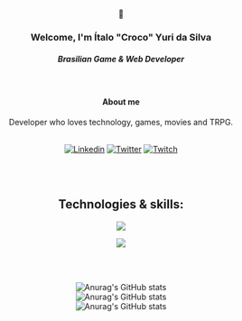 <div align="center">

🐊

### Welcome, I'm Ítalo "Croco" Yuri da Silva 

#####  <center><em> Brasilian Game & Web Developer </em>
<br>

#### About me

Developer who loves technology, games, movies and TRPG.
<br>
<br>
<p align="center">

[![Linkedin](https://img.shields.io/badge/LinkedIn-0077B5?style=for-the-badge&logo=linkedin&logoColor=white)](https://linkedin.com/in/italoyuridasilva)
[![Twitter](https://img.shields.io/badge/Twitter-1DA1F2?style=for-the-badge&logo=twitter&logoColor=white
)](https://x.com/o_croco)
[![Twitch](https://img.shields.io/badge/Twitch-9146FF?style=for-the-badge&logo=twitch&logoColor=white
)](https://www.twitch.tv/o_croco)


<br>
<br>

## <center>Technologies & skills:
<p align="center">
  <a href="https://skillicons.dev">
    <img src="https://skillicons.dev/icons?i=c,cs,cpp,js,html,css,py" />
  </a>
<p align="center">
  <a href="https://skillicons.dev">
    <img src="https://skillicons.dev/icons?i=ps,blender,ai,unity,godot,gamemakerstudio" />
  </a>
</p>


<br>
<br>

![Anurag's GitHub stats](https://github-readme-stats.vercel.app/api?username=italoys&count_private=true&show_icons=true&theme=react&rank_icon=github&border_radius=10)
<br>
![Anurag's GitHub stats](https://streak-stats.demolab.com/?user=italoys&count_private=true&theme=react&border_radius=10)
<br>
![Anurag's GitHub stats](https://github-readme-stats.vercel.app/api/top-langs/?username=italoys&hide=HTML&langs_count=8&layout=compact&theme=react&border_radius=10&size_weight=0.5&count_weight=0.5&exclude_repo=github-readme-stats)



</div>

